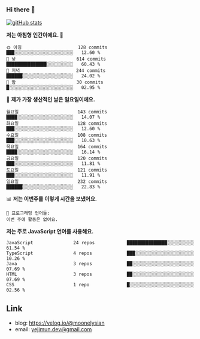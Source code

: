 ### Hi there 👋

<!--
**moonelysian/moonelysian** is a ✨ _special_ ✨ repository because its `README.md` (this file) appears on your GitHub profile.

Here are some ideas to get you started:

- 🔭 I’m currently working on ...
- 🌱 I’m currently learning ...
- 👯 I’m looking to collaborate on ...
- 🤔 I’m looking for help with ...
- 💬 Ask me about ...
- 📫 How to reach me: ...
- 😄 Pronouns: ...
- ⚡ Fun fact: ...
-->

<!-- [![wakatime stats](https://github-readme-stats.vercel.app/api/wakatime?username=moonelysian)](https://github.com/anuraghazra/github-readme-stats) -->

[![gitHub stats](https://github-readme-stats.vercel.app/api?username=moonelysian&show_icons=true)](https://github.com/anuraghazra/github-readme-stats)

<!--START_SECTION:waka-->
**저는 아침형 인간이에요. 🐤** 

```text
🌞 아침                     128 commits         ███░░░░░░░░░░░░░░░░░░░░░░   12.60 % 
🌆 낮　                     614 commits         ███████████████░░░░░░░░░░   60.43 % 
🌃 저녁                     244 commits         ██████░░░░░░░░░░░░░░░░░░░   24.02 % 
🌙 밤　                     30 commits          █░░░░░░░░░░░░░░░░░░░░░░░░   02.95 % 
```
📅 **제가 가장 생산적인 날은 일요일이에요.** 

```text
월요일                      143 commits         ████░░░░░░░░░░░░░░░░░░░░░   14.07 % 
화요일                      128 commits         ███░░░░░░░░░░░░░░░░░░░░░░   12.60 % 
수요일                      108 commits         ███░░░░░░░░░░░░░░░░░░░░░░   10.63 % 
목요일                      164 commits         ████░░░░░░░░░░░░░░░░░░░░░   16.14 % 
금요일                      120 commits         ███░░░░░░░░░░░░░░░░░░░░░░   11.81 % 
토요일                      121 commits         ███░░░░░░░░░░░░░░░░░░░░░░   11.91 % 
일요일                      232 commits         ██████░░░░░░░░░░░░░░░░░░░   22.83 % 
```


📊 **저는 이번주를 이렇게 시간을 보냈어요.** 

```text
💬 프로그래밍 언어들: 
이번 주에 활동은 없어요.
```

**저는 주로 JavaScript 언어를 사용해요.** 

```text
JavaScript               24 repos            ███████████████░░░░░░░░░░   61.54 % 
TypeScript               4 repos             ███░░░░░░░░░░░░░░░░░░░░░░   10.26 % 
Java                     3 repos             ██░░░░░░░░░░░░░░░░░░░░░░░   07.69 % 
HTML                     3 repos             ██░░░░░░░░░░░░░░░░░░░░░░░   07.69 % 
CSS                      1 repo              █░░░░░░░░░░░░░░░░░░░░░░░░   02.56 % 
```




<!--END_SECTION:waka-->


## Link
- blog: https://velog.io/@moonelysian
- email: yejimun.dev@gmail.com
